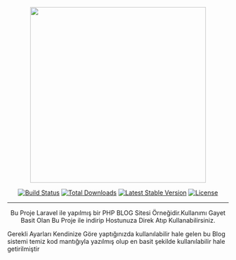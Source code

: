 <p align="center"><a href="https://laravel.com" target="_blank"><img src="https://raw.githubusercontent.com/laravel/art/master/logo-lockup/5%20SVG/2%20CMYK/1%20Full%20Color/laravel-logolockup-cmyk-red.svg" width="400"></a></p>

<p align="center">
<a href="https://travis-ci.org/laravel/framework"><img src="https://travis-ci.org/laravel/framework.svg" alt="Build Status"></a>
<a href="https://packagist.org/packages/laravel/framework"><img src="https://img.shields.io/packagist/dt/laravel/framework" alt="Total Downloads"></a>
<a href="https://packagist.org/packages/laravel/framework"><img src="https://img.shields.io/packagist/v/laravel/framework" alt="Latest Stable Version"></a>
<a href="https://packagist.org/packages/laravel/framework"><img src="https://img.shields.io/packagist/l/laravel/framework" alt="License"></a>
</p>

<hr>
<p align="center">
Bu Proje Laravel ile yapılmış bir PHP BLOG Sitesi Örneğidir.Kullanımı Gayet Basit Olan Bu Proje ile indirip Hostunuza Direk Atıp Kullanabilirsiniz.
</p>
<p>
Gerekli Ayarları Kendinize Göre yaptığınızda kullanılabilir hale gelen bu Blog sistemi temiz kod mantığıyla yazılmış olup en basit şekilde kullanılabilir 
hale getirilmiştir</p>
